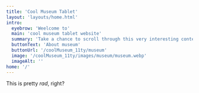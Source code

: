 ```yaml
---
title: 'Cool Museum Tablet'
layout: 'layouts/home.html'
intro:
  eyebrow: 'Weelcome to'
  main: 'cool museum tablet website'
  summary: 'Take a chance to scroll through this very interesting content'
  buttonText: 'About museum'
  buttonUrl: '/coolMuseum_11ty/museum'
  image: '/coolMuseum_11ty/images/museum/museum.webp'
  imageAlt: ''
home: '/'
---
```


This is pretty _rad_, right?
